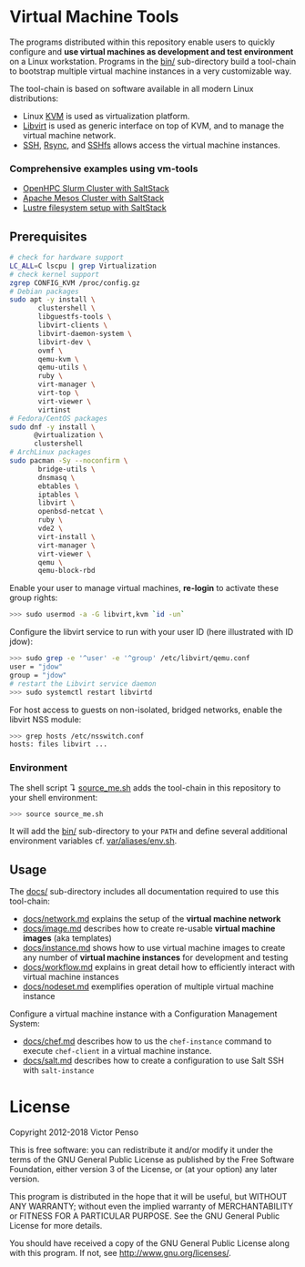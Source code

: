 # Virtual Machine Tools

The programs distributed within this repository enable users to quickly configure and **use virtual machines as development and test environment** on a Linux workstation. Programs in the [bin/](bin) sub-directory build a tool-chain to bootstrap multiple virtual machine instances in a very customizable way. 

The tool-chain is based on software available in all modern Linux distributions: 

* Linux [KVM](http://www.linux-kvm.org) is used as virtualization platform.
* [Libvirt](http://libvirt.org/) is used as generic interface on top of KVM, and to manage the virtual machine network.
* [SSH](http://www.openssh.com/), [Rsync](http://rsync.samba.org/), and [SSHfs](http://fuse.sourceforge.net/sshfs.html) allows access the virtual machine instances.

### Comprehensive examples using vm-tools

* [OpenHPC Slurm Cluster with SaltStack](https://github.com/vpenso/saltstack-slurm-example) 
* [Apache Mesos Cluster with SaltStack](https://github.com/vpenso/mesos-example)
* [Lustre filesystem setup with SaltStack](https://github.com/mtds/lustre_kvm_saltstack)

## Prerequisites 

```bash
# check for hardware support
LC_ALL=C lscpu | grep Virtualization
# check kernel support
zgrep CONFIG_KVM /proc/config.gz
# Debian packages
sudo apt -y install \
       clustershell \
       libguestfs-tools \
       libvirt-clients \
       libvirt-daemon-system \
       libvirt-dev \
       ovmf \
       qemu-kvm \
       qemu-utils \
       ruby \
       virt-manager \
       virt-top \
       virt-viewer \
       virtinst
# Fedora/CentOS packages
sudo dnf -y install \
      @virtualization \
      clustershell
# ArchLinux packages
sudo pacman -Sy --noconfirm \
       bridge-utils \
       dnsmasq \
       ebtables \
       iptables \
       libvirt \
       openbsd-netcat \
       ruby \
       vde2 \
       virt-install \
       virt-manager \
       virt-viewer \
       qemu \
       qemu-block-rbd
```

Enable your user to manage virtual machines, **re-login** to activate these group rights:

```bash
>>> sudo usermod -a -G libvirt,kvm `id -un`      
```

Configure the libvirt service to run with your user ID (here illustrated with ID jdow):

```bash
>>> sudo grep -e '^user' -e '^group' /etc/libvirt/qemu.conf
user = "jdow"
group = "jdow"
# restart the Libvirt service daemon
>>> sudo systemctl restart libvirtd
```

For host access to guests on non-isolated, bridged networks, enable the libvirt NSS module:

```bash
>>> grep hosts /etc/nsswitch.conf
hosts: files libvirt ...
```

### Environment

The shell script ↴ [source_me.sh](source_me.sh) adds the tool-chain in this repository to your shell environment:

```bash
>>> source source_me.sh
```

It will add the [bin/](bin/) sub-directory to your `PATH` and define several additional environment variables cf. [var/aliases/env.sh](var/aliases/env.sh).

## Usage

The [docs/](docs) sub-directory includes all documentation required to use this tool-chain:

* [docs/network.md](docs/network.md) explains the setup of the **virtual machine network**
* [docs/image.md](docs/image.md) describes how to create re-usable **virtual machine images** 
  (aka templates)
* [docs/instance.md](docs/instance.md) shows how to use virtual machine images to create 
  any number of **virtual machine instances** for development and testing
* [docs/workflow.md](docs/workflow.md) explains in great detail how to efficiently 
  interact with virtual machine instances
* [docs/nodeset.md](docs/nodeset.md) exemplifies operation of multiple virtual 
  machine instance

Configure a virtual machine instance with a Configuration Management System:

* [docs/chef.md](docs/chef.md) describes how to us the `chef-instance` command 
  to execute `chef-client` in a virtual machine instance.
* [docs/salt.md](docs/salt.md) describes how to create a configuration to use 
  Salt SSH with `salt-instance`

# License

Copyright 2012-2018 Victor Penso

This is free software: you can redistribute it
and/or modify it under the terms of the GNU General Public
License as published by the Free Software Foundation,
either version 3 of the License, or (at your option) any
later version.

This program is distributed in the hope that it will be
useful, but WITHOUT ANY WARRANTY; without even the implied
warranty of MERCHANTABILITY or FITNESS FOR A PARTICULAR
PURPOSE. See the GNU General Public License for more details.

You should have received a copy of the GNU General Public
License along with this program. If not, see 
<http://www.gnu.org/licenses/>.

